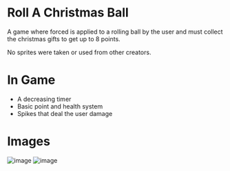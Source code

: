 # Roll A Christmas Ball

A game where forced is applied to a rolling ball by the user and must collect the christmas gifts to get up to 8 points.

No sprites were taken or used from other creators.

# In Game
- A decreasing timer
- Basic point and health system
- Spikes that deal the user damage

# Images

![image](https://user-images.githubusercontent.com/116927138/202889332-ffbcfd66-14ff-476d-907d-f3ebd4487f50.png)
![image](https://user-images.githubusercontent.com/116927138/202889347-e815f039-1f3c-4da8-b6fe-a18f377a9e38.png)

